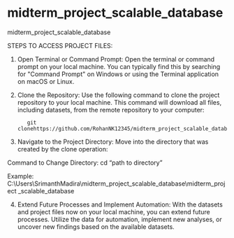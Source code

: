 # midterm_project_scalable_database
midterm_project_scalable_database

STEPS TO ACCESS PROJECT FILES:
1.	Open Terminal or Command Prompt:
Open the terminal or command prompt on your local machine. You can typically find this by searching for "Command Prompt" on Windows or using the Terminal application on macOS or Linux.

2.	Clone the Repository:
Use the following command to clone the project repository to your local machine. This command will download all files, including datasets, from the remote repository to your computer:

           git clonehttps://github.com/RohanNK12345/midterm_project_scalable_database.git

3.	Navigate to the Project Directory:
Move into the directory that was created by the clone operation:

Command to Change Directory:
cd “path to directory”

Example:
C:\Users\SrimanthMadira\midterm_project_scalable_database\midterm_project
_scalable_database

4.	Extend Future Processes and Implement Automation:
With the datasets and project files now on your local machine, you can extend future processes. Utilize the data for automation, implement new analyses, or uncover new findings based on the available datasets.